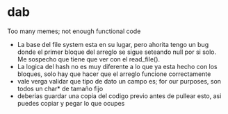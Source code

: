 # dab
Too many memes; not enough functional code
- La base del file system esta en su lugar, pero ahorita tengo un bug donde el primer bloque del arreglo se sigue seteando null por si solo. Me sospecho que tiene que ver con el read_file().
- La logica del hash no es muy diferente a lo que ya esta hecho con los bloques, solo hay que hacer que el arreglo funcione correctamente
- vale verga validar que tipo de dato un campo es; for our purposes, son todos un char* de tamaño fijo
- deberias guardar una copia del codigo previo antes de pullear esto, asi puedes copiar y pegar lo que ocupes
